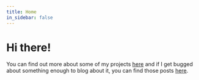 ```yaml
---
title: Home
in_sidebar: false
---
```


# Hi there!

You can find out more about some of my projects [here](/projects) and if I get bugged about something enough to blog about it, you can find those posts [here](/blog).